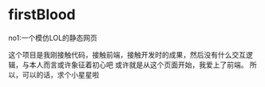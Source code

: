 # firstBlood
no1:一个模仿LOL的静态网页

这个项目是我刚接触代码，接触前端，接触开发时的成果，然后没有什么交互逻辑，与本人而言或许象征着初心吧
或许就是从这个页面开始，我爱上了前端。
所以，可以的话，求个小星星啦
